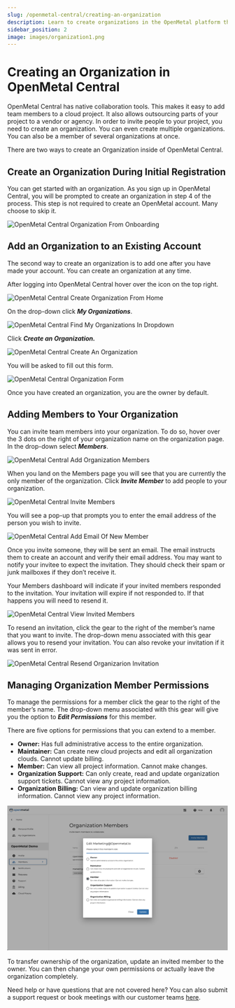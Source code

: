 ```yaml
---
slug: /openmetal-central/creating-an-organization
description: Learn to create organizations in the OpenMetal platform that enable you to easily collaborate with others to build and manage your private cloud.
sidebar_position: 2
image: images/organization1.png
---
```


# Creating an Organization in OpenMetal Central

OpenMetal Central has native collaboration tools. This makes it easy to add team
members to a cloud project. It also allows outsourcing parts of your project to
a vendor or agency. In order to invite people to your project, you need to create
an organization. You can even create multiple organizations. You can also be a
member of several organizations at once.

There are two ways to create an Organization inside of OpenMetal Central.

## Create an Organization During Initial Registration

You can get started with an organization. As you sign up in OpenMetal Central,
you will be prompted to create an organization in step 4 of the process. This
step is not required to create an OpenMetal account. Many choose to skip it.

![OpenMetal Central Organization From Onboarding](images/organization7.png)

## Add an Organization to an Existing Account

The second way to create an organization is to add one after you have made your
account. You can create an organization at any time.

After logging into OpenMetal Central hover over the icon on the top right.

![OpenMetal Central Create Organization From Home](images/organization9.png)

On the drop-down click **_My Organizations_**.

![OpenMetal Central Find My Organizations In Dropdown](images/organization2.png)

Click **_Create an Organization._**

![OpenMetal Central Create An Organization](images/organization11.png)

You will be asked to fill out this form.

![OpenMetal Central Organization Form](images/organization6.png)

Once you have created an organization, you are the owner by default.

## Adding Members to Your Organization

You can invite team members into your organization. To do so, hover over the 3
dots on the right of your organization name on the organization page. In the
drop-down select **_Members_**.

![OpenMetal Central Add Organization Members](images/organization12.png)

When you land on the Members page you will see that you are currently the only
member of the organization. Click **_Invite Member_** to add people to your
organization.

![OpenMetal Central Invite Members](images/organization8.png)

You will see a pop-up that prompts you to enter the email address of the person
you wish to invite.

![OpenMetal Central Add Email Of New Member](images/organization4.png)

Once you invite someone, they will be sent an email. The email instructs them to
create an account and verify their email address. You may want to notify your
invitee to expect the invitation. They should check their spam or junk mailboxes
if they don’t receive it.

Your Members dashboard will indicate if your invited members responded to the
invitation. Your invitation will expire if not responded to. If that happens you
will need to resend it.

![OpenMetal Central View Invited Members](images/organization3.png)

To resend an invitation, click the gear to the right of the member’s name that
you want to invite. The drop-down menu associated with this gear allows you
to resend your invitation. You can also revoke your invitation if it was sent
in error.

![OpenMetal Central Resend Organizarion Invitation](images/organization10.png)

## Managing Organization Member Permissions

To manage the permissions for a member click the gear to the right of the
member’s name. The drop-down menu associated with this gear will give you the
option to **_Edit Permissions_** for this member.

There are five options for permissions that you can extend to a member.

- **Owner:** Has full administrative access to the entire organization.
- **Maintainer:** Can create new cloud projects and edit all organization clouds.  Cannot update billing.
- **Member:** Can view all project information. Cannot make changes.
- **Organization Support:** Can only create, read and update organization support tickets. Cannot view any project information.
- **Organization Billing:** Can view and update organization billing information. Cannot view any project information.

![OpenMetal Central Managing Member Permissions](images/organization5.png)

To transfer ownership of the organization, update an invited member to the owner.
You can then change your own permissions or actually leave the organization
completely.

Need help or have questions that are not covered here? You can also submit a
support request or book meetings with our customer teams [here](https://openmetal.io/schedule-meeting/).

